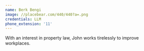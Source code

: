 ```yaml
---
name: Berk Bengi
image: //placebear.com/440/440?a=.png
credentials: LLM
phone_extension: '11'
---
```

With an interest in property law, John works tirelessly to improve workplaces.